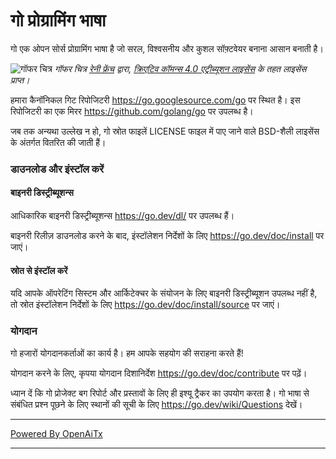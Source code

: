 # गो प्रोग्रामिंग भाषा

गो एक ओपन सोर्स प्रोग्रामिंग भाषा है जो सरल, विश्वसनीय और कुशल सॉफ़्टवेयर बनाना आसान बनाती है।

![गॉफर चित्र](https://golang.org/doc/gopher/fiveyears.jpg)
*गॉफर चित्र [रेनी फ्रेंच][rf] द्वारा, [क्रिएटिव कॉमन्स 4.0 एट्रीब्यूशन लाइसेंस][cc4-by] के तहत लाइसेंस प्राप्त।*

हमारा कैनॉनिकल गिट रिपोजिटरी https://go.googlesource.com/go पर स्थित है।
इस रिपोजिटरी का एक मिरर https://github.com/golang/go पर उपलब्ध है।

जब तक अन्यथा उल्लेख न हो, गो स्रोत फाइलें LICENSE फाइल में पाए जाने वाले BSD-शैली लाइसेंस के अंतर्गत वितरित की जाती हैं।

### डाउनलोड और इंस्टॉल करें

#### बाइनरी डिस्ट्रीब्यूशन्स

आधिकारिक बाइनरी डिस्ट्रीब्यूशन्स https://go.dev/dl/ पर उपलब्ध हैं।

बाइनरी रिलीज़ डाउनलोड करने के बाद, इंस्टॉलेशन निर्देशों के लिए https://go.dev/doc/install पर जाएं।

#### स्रोत से इंस्टॉल करें

यदि आपके ऑपरेटिंग सिस्टम और आर्किटेक्चर के संयोजन के लिए बाइनरी डिस्ट्रीब्यूशन उपलब्ध नहीं है, तो स्रोत इंस्टॉलेशन निर्देशों के लिए
https://go.dev/doc/install/source पर जाएं।

### योगदान

गो हजारों योगदानकर्ताओं का कार्य है। हम आपके सहयोग की सराहना करते हैं!

योगदान करने के लिए, कृपया योगदान दिशानिर्देश https://go.dev/doc/contribute पर पढ़ें।

ध्यान दें कि गो प्रोजेक्ट बग रिपोर्ट और प्रस्तावों के लिए ही इश्यू ट्रैकर का उपयोग करता है। गो भाषा से संबंधित प्रश्न पूछने के लिए स्थानों की सूची के लिए https://go.dev/wiki/Questions देखें।

[rf]: https://reneefrench.blogspot.com/
[cc4-by]: https://creativecommons.org/licenses/by/4.0/

---

[Powered By OpenAiTx](https://github.com/OpenAiTx/OpenAiTx)

---
